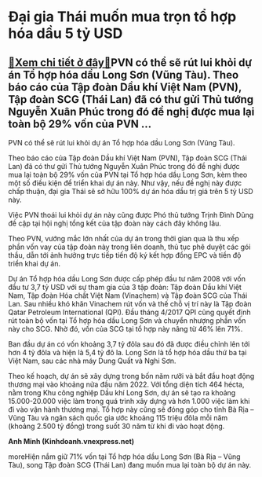 Đại gia Thái muốn mua trọn tổ hợp hóa dầu 5 tỷ USD
==================================================

[:gift:Xem chi tiết ở đây:gift:](https://hddtvn.com/dai-gia-thai-muon-mua-tron-to-hop-hoa-dau-5-ty-usd/)PVN có thể sẽ rút lui khỏi dự án Tổ hợp hóa dầu Long Sơn (Vũng Tàu). Theo báo cáo của Tập đoàn Dầu khí Việt Nam (PVN), Tập đoàn SCG (Thái Lan) đã có thư gửi Thủ tướng Nguyễn Xuân Phúc trong đó đề nghị được mua lại toàn bộ 29% vốn của PVN …
-----------------------------------------------------------------------------------------------------------------------------------------------------------------------------------------------------------------------------------------------







 






 PVN có thể sẽ rút lui khỏi dự án Tổ hợp hóa dầu Long Sơn (Vũng Tàu). 


Theo báo cáo của Tập đoàn Dầu khí Việt Nam (PVN), Tập đoàn SCG (Thái Lan) đã có thư gửi Thủ tướng Nguyễn Xuân Phúc trong đó đề nghị được mua lại toàn bộ 29% vốn của PVN tại Tổ hợp hóa dầu Long Sơn, kèm theo một số điều kiện để triển khai dự án này. Như vậy, nếu đề nghị này được chấp thuận, đại gia Thái sẽ sở hữu 100% dự án hóa dầu trị giá trên 5 tỷ USD này.


Việc PVN thoái lui khỏi dự án này cũng được Phó thủ tướng Trịnh Đình Dũng đề cập tại hội nghị tổng kết của tập đoàn này cách đây không lâu.


Theo PVN, vướng mắc lớn nhất của dự án trong thời gian qua là thu xếp phần vốn vay của tập đoàn này trong liên doanh, thủ tục phê duyệt các gói thầu, dẫn tới ảnh hưởng trực tiếp tiến độ ký kết hợp đồng EPC và tiền độ triển khai dự án.


Dự án Tổ hợp hóa dầu Long Sơn được cấp phép đầu tư năm 2008 với vốn đầu tư 3,7 tỷ USD với sự tham gia của 3 tập đoàn: Tập đoàn Dầu khí Việt Nam, Tập đoàn Hóa chất Việt Nam (Vinachem) và Tập đoàn SCG của Thái Lan. Sau nhiều khó khăn Vinachem rút vốn và thế chỗ vị trí này là Tập đoàn Qatar Petroleum International (QPI). Đầu tháng 4/2017 QPI cũng quyết định rút toàn bộ vốn tại Tổ hợp hóa dầu Long Sơn và chuyển nhượng phần vốn này cho SCG. Nhờ đó, vốn của SCG tại tổ hợp này nâng từ 46% lên 71%.


Ban đầu dự án có vốn khoảng 3,7 tỷ đôla sau đó đã được điều chỉnh lên tới hơn 4 tỷ đôla và hiện là 5,4 tỷ đô la. Long Sơn là tổ hợp hóa dầu thứ ba tại Việt Nam, sau các nhà máy Dung Quất và Nghi Sơn.


Theo kế hoạch, dự án sẽ xây dựng trong bốn năm rưỡi và bắt đầu hoạt động thương mại vào khoảng nửa đầu năm 2022. Với tổng diện tích 464 hécta, nằm trong Khu công nghiệp Dầu khí Long Sơn, dự án sẽ tạo ra khoảng 15.000-20.000 việc làm trong quá trình xây dựng và hơn 1.000 việc làm khi đi vào vận hành thương mại. Tổ hợp này cũng sẽ đóng góp cho tỉnh Bà Rịa – Vũng Tàu và ngân sách quốc gia ước khoảng 115 triệu đôla mỗi năm (khoảng 2.500 tỷ đồng) trong suốt 30 năm từ khi đi vào hoạt động.






**Anh Minh (Kinhdoanh.vnexpress.net)**



moreHiện nắm giữ 71% vốn tại Tổ hợp hóa dầu Long Sơn (Bà Rịa – Vũng Tàu), song Tập đoàn SCG (Thái Lan) đang muốn mua lại toàn bộ dự án này.

